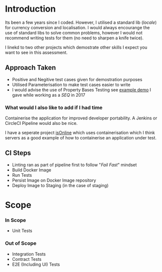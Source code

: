 # Introduction
Its been a few years since I coded. However, I utilised a standard lib (_locale_) for currency conversion and localisation. I would always encourange the use of standard libs to solve common problems, however I would not recommend writing tests for them (no need to sharpen a knife twice).

I linekd to two other projects which demostrate other skills I expect you want to see in this assessment. 

## Approach Taken
- Positive and Negitive test cases given for demostration purposes
- Utilised Parameterisation to make test cases easier to write
- I would advise the use of Property Bases Testing see [example demo](https://github.com/davidlpower/property_based_testing_demo) I gave while working as a *SEQ* in 2017


### What would I also like to add if I had time

Containerise the application for improved developer portability. A Jenkins or CircleCI Pipeline would also be nice.

I have a seperate project [isOnline](https://github.com/davidlpower/isonline) which uses containerisation which I think servers as a good example of how to containerise an application under test.

## CI Steps

- Linting ran as part of pipeline first to follow "_Fail Fast_" mindset
- Build Docker Image
- Run Tests
- Persist Image on Docker Image repository
- Deploy Image to Staging (in the case of staging)

# Scope

### In Scope

- Unit Tests

### Out of Scope

- Integration Tests
- Contract Tests
- E2E (Including UI) Tests
